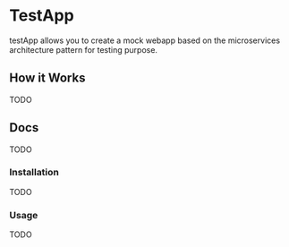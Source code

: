 # TestApp #
testApp allows you to create a mock webapp based on the microservices architecture pattern for testing purpose.

## How it Works ##
TODO

## Docs ##
TODO

### Installation ###
TODO

### Usage ###
TODO